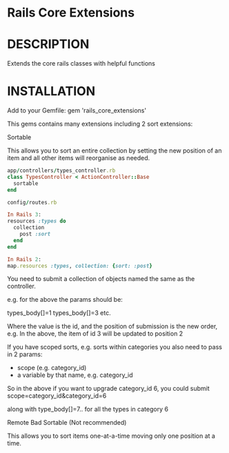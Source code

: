 Rails Core Extensions 
====================

# DESCRIPTION

Extends the core rails classes with helpful functions

# INSTALLATION

Add to your Gemfile:
gem 'rails_core_extensions'

This gems contains many extensions including 2 sort extensions:

Sortable

This allows you to sort an entire collection by setting the new position of an item
and all other items will reorganise as needed.

```ruby
app/controllers/types_controller.rb
class TypesController < ActionController::Base
  sortable
end

config/routes.rb

In Rails 3:
resources :types do
  collection
    post :sort
  end
end

In Rails 2:
map.resources :types, collection: {sort: :post}
```

You need to submit a collection of objects named the same as the controller.

e.g. for the above the params should be:

types_body[]=1
types_body[]=3
etc.

Where the value is the id, and the position of submission is the new order, e.g.
In the above, the item of id 3 will be updated to position 2

If you have scoped sorts, e.g. sorts within categories you also need to pass in 2 params:
* scope (e.g. category_id)
* a variable by that name, e.g. category_id

So in the above if you want to upgrade category_id 6, you could submit
scope=category_id&category_id=6

along with type_body[]=7.. for all the types in category 6

Remote Bad Sortable (Not recommended)

This allows you to sort items one-at-a-time moving only one position at a time.

